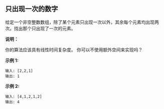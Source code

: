 ## 只出现一次的数字
给定一个非空整数数组，除了某个元素只出现一次以外，其余每个元素均出现两次。找出那个只出现了一次的元素。

__说明：__

你的算法应该具有线性时间复杂度。 你可以不使用额外空间来实现吗？

__示例 1:__

```
输入: [2,2,1]
输出: 1
```
__示例 2:__

```
输入: [4,1,2,1,2]
输出: 4
```